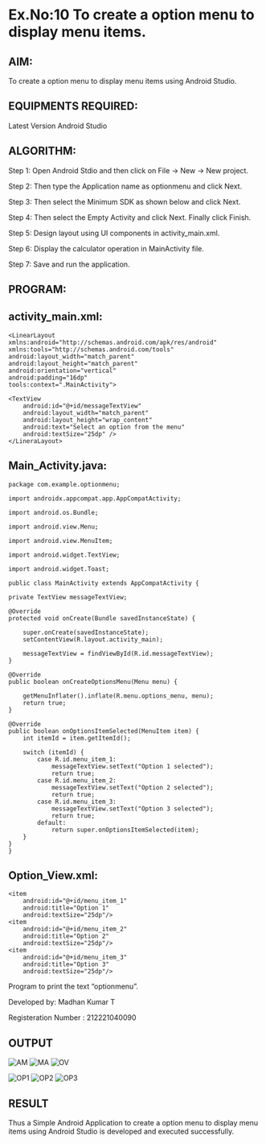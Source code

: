 # Ex.No:10 To create a option menu to display menu items.


## AIM:

To create a option menu to display menu items using Android Studio.

## EQUIPMENTS REQUIRED:

Latest Version Android Studio

## ALGORITHM:

Step 1: Open Android Stdio and then click on File -> New -> New project.

Step 2: Then type the Application name as optionmenu and click Next.

Step 3: Then select the Minimum SDK as shown below and click Next.

Step 4: Then select the Empty Activity and click Next. Finally click Finish.

Step 5: Design layout using UI components in activity_main.xml.

Step 6: Display the calculator operation in MainActivity file.

Step 7: Save and run the application.

## PROGRAM:
## activity_main.xml:
```
<LinearLayout xmlns:android="http://schemas.android.com/apk/res/android"
xmlns:tools="http://schemas.android.com/tools"          
android:layout_width="match_parent"          
android:layout_height="match_parent"          
android:orientation="vertical"         
android:padding="16dp"        
tools:context=".MainActivity">

<TextView
    android:id="@+id/messageTextView"
    android:layout_width="match_parent"
    android:layout_height="wrap_content"
    android:text="Select an option from the menu"
    android:textSize="25dp" />
</LineraLayout>    
```
## Main_Activity.java:
```
package com.example.optionmenu;

import androidx.appcompat.app.AppCompatActivity;

import android.os.Bundle;

import android.view.Menu;

import android.view.MenuItem;

import android.widget.TextView;

import android.widget.Toast;

public class MainActivity extends AppCompatActivity {

private TextView messageTextView;

@Override
protected void onCreate(Bundle savedInstanceState) {

    super.onCreate(savedInstanceState);
    setContentView(R.layout.activity_main);

    messageTextView = findViewById(R.id.messageTextView);
}

@Override
public boolean onCreateOptionsMenu(Menu menu) {

    getMenuInflater().inflate(R.menu.options_menu, menu);
    return true;
}

@Override
public boolean onOptionsItemSelected(MenuItem item) {
    int itemId = item.getItemId();

    switch (itemId) {
        case R.id.menu_item_1:
            messageTextView.setText("Option 1 selected");
            return true;
        case R.id.menu_item_2:
            messageTextView.setText("Option 2 selected");
            return true;
        case R.id.menu_item_3:
            messageTextView.setText("Option 3 selected");
            return true;
        default:
            return super.onOptionsItemSelected(item);
    }
}
}
```
## Option_View.xml:
```
<item
    android:id="@+id/menu_item_1"
    android:title="Option 1"
    android:textSize="25dp"/>
<item
    android:id="@+id/menu_item_2"
    android:title="Option 2"
    android:textSize="25dp"/>
<item
    android:id="@+id/menu_item_3"
    android:title="Option 3"
    android:textSize="25dp"/>
```
Program to print the text “optionmenu”.

Developed by: Madhan Kumar T

Registeration Number : 212221040090

## OUTPUT

![AM](https://github.com/Anbuselvan04/Mobile-Application-Development/assets/119410896/a912a6e2-fc0a-4dc3-805a-8c06d449d776)
![MA](https://github.com/Anbuselvan04/Mobile-Application-Development/assets/119410896/61849991-2f4b-464c-a738-523d624007dc)
![OV](https://github.com/Anbuselvan04/Mobile-Application-Development/assets/119410896/8cb0d334-3ecf-4605-aba3-fb513defdb70)

![OP1](https://github.com/Anbuselvan04/Mobile-Application-Development/assets/119410896/88c10d3b-0979-4a14-a6e5-6381d993f28a)
![OP2](https://github.com/Anbuselvan04/Mobile-Application-Development/assets/119410896/13deac71-de1a-4838-8af5-9dfe1eef7c8c)
![OP3](https://github.com/Anbuselvan04/Mobile-Application-Development/assets/119410896/e81187a8-e149-41d9-9199-8c02adc4b9ad)


## RESULT
Thus a Simple Android Application to create a option menu to display menu items using Android Studio is developed and executed successfully.


